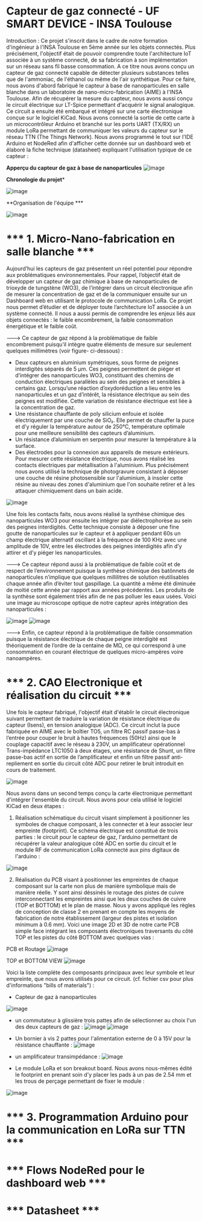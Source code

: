 # Capteur de gaz connecté - UF SMART DEVICE - INSA Toulouse 

Introduction : Ce projet s'inscrit dans le cadre de notre formation d'ingénieur à l'INSA Toulouse en 5ème année sur les objets connectés. Plus précisément, l'objectif était de pouvoir comprendre toute l'architecture IoT associée à un système connecté, de sa fabrication à son implémentation sur un réseau sans fil basse consommation. A ce titre nous avons conçu un capteur de gaz connecté capable de détecter plusieurs substances telles que de l'ammoniac, de l'éthanol ou même de l'air synthétique. Pour ce faire, nous avons d'abord fabriqué le capteur à base de nanoparticules en salle blanche dans un laboratoire de nano-micro-fabrication (AIME) à l'INSA Toulouse. Afin de récupérer la mesure du capteur, nous avons aussi conçu le circuit électrique sur LT-Spice permettant d'acquérir le signal analogique. Ce circuit a ensuite été embarqué et intégré sur une carte électronique conçue sur le logiciel KiCad. Nous avons connecté la sortie de cette carte à un microcontrôleur Arduino et branché sur les ports UART (TX/RX) un module LoRa permettant de communiquer les valeurs du capteur sur le réseau TTN (The Things Network). Nous avons programmé le tout sur l'IDE Arduino et NodeRed afin d'afficher cette donnée sur un dashboard web et élaboré la fiche technique (datasheet) expliquant l'utilisation typique de ce capteur : 

**Apperçu du capteur de gaz à base de nanoparticules**
![image](https://user-images.githubusercontent.com/74780897/148231435-45145006-497f-4275-be46-3ff1465b531f.png)


**Chronologie du projet***

![image](https://user-images.githubusercontent.com/74780897/148228389-c45cbe69-aad9-4a1f-9217-174bfb960774.png)



**Organisation de l'équipe ***

![image](https://user-images.githubusercontent.com/74780897/148241799-a8798eab-e498-44a4-9889-47ead873832f.png)


# *** 1. Micro-Nano-fabrication en salle blanche ***

Aujourd’hui les capteurs de gaz présentent un réel potentiel pour répondre aux problématiques environnementales. Pour rappel, l’objectif était de développer un capteur de gaz chimique à base de nanoparticules de trioxyde de tungstène (WO3), de l’intégrer dans un circuit électronique afin de mesurer la concentration de gaz et de la communiquer ensuite sur un Dashboard web en utilisant le protocole de communication LoRa.  Ce projet nous permet d’étudier et de déployer toute l’architecture IoT associée à un système connecté. Il nous a aussi permis de comprendre les enjeux liés aux objets connectés : le faible encombrement, la faible consommation énergétique et le faible coût. 

---> Ce capteur de gaz répond à la problématique de faible encombrement puisqu’il intègre quatre éléments de mesure sur seulement quelques millimètres (voir figure- ci-dessous) : 
-	Deux capteurs en aluminium symétriques, sous forme de peignes interdigités séparés de 5 µm. Ces peignes permettent de piéger et d’intégrer des nanoparticules WO3, constituant des chemins de conduction électriques parallèles au sein des peignes et sensibles à certains gaz. Lorsqu’une réaction d’oxydoréduction a lieu entre les nanoparticules et un gaz d’intérêt, la résistance électrique au sein des peignes est modifiée. Cette variation de résistance électrique est liée à la concentration de gaz. 
-	Une résistance chauffante de poly silicium enfouie et isolée électriquement par une couche de SiO₂. Elle permet de chauffer la puce et d’y réguler la température autour de 250°C, température optimale pour une meilleure sensibilité des capteurs d’aluminium.
-	Un résistance d’aluminium en serpentin pour mesurer la température à la surface.
-	Des électrodes pour la connexion aux appareils de mesure extérieurs. Pour mesurer cette résistance électrique, nous avons réalisé les contacts électriques par métallisation à l'aluminium. Plus précisément nous avons utilisé la technique de photogravure consistant à déposer une couche de résine photosensible sur l'aluminium, à insoler cette résine au niveau des zones d'aluminium que l'on souhaite retirer et à les attaquer chimiquement dans un bain acide.

![image](https://user-images.githubusercontent.com/74780897/148229191-f5715afd-bd67-4975-93c8-f305f55eaef4.png) 



Une fois les contacts faits, nous avons réalisé la synthèse chimique des nanoparticules WO3 pour ensuite les intégrer par diélectrophorèse au sein des peignes interdigités. Cette technique consiste à déposer une fine goutte de nanoparticules sur le capteur et à appliquer pendant 60s un champ électrique alternatif oscillant à la fréquence de 100 KHz avec une amplitude de 10V, entre les électrodes des peignes interdigités afin d’y attirer et d’y piéger les nanoparticules. 

---> Ce capteur répond aussi à la problématique de faible coût et de respect de l’environnement puisque la synthèse chimique des batônnets de nanoparticules n’implique que quelques millilitres de solution réutilisables chaque année afin d’éviter tout gaspillage. La quantité a même été diminuée de moitié cette année par rapport aux années précédentes. Les produits de la synthèse sont également triés afin de ne pas polluer les eaux usées. Voici une image au microscope optique de notre capteur après intégration des nanoparticules :

![image](https://user-images.githubusercontent.com/74780897/148247050-023a153e-0810-49ff-a663-37364674bb5f.png) ![image](https://user-images.githubusercontent.com/74780897/148247278-50ccd44b-96d9-4411-911e-44d410e7235c.png)


---> Enfin, ce capteur répond à la problématique de faible consommation puisque la résistance électrique de chaque peigne interdigité est théoriquement de l’ordre de la centaine de MΩ, ce qui correspond à une consommation en courant électrique de quelques micro-ampères voire nanoampères. 


# *** 2. CAO Electronique et réalisation du circuit ***

Une fois le capteur fabriqué, l'objectif était d'établir le circuit électronique suivant permettant de traduire la variation de résistance électrique du capteur (Isens), en tension analogique (ADC). Ce circuit inclut la puce fabriquée en AIME avec le boîtier TO5, un filtre RC passif passe-bas à l’entrée pour couper le bruit à hautes fréquences (50Hz) ainsi que le couplage capacitif avec le réseau à 230V, un amplificateur opérationnel Trans-impédance LTC1050 à deux étages, une résistance de Shunt, un filtre passe-bas actif en sortie de l’amplificateur et enfin un filtre passif anti-repliement en sortie du circuit côté ADC pour retirer le bruit introduit en cours de traitement.  

![image](https://user-images.githubusercontent.com/74780897/148254694-57e4d97a-c8c7-4885-8672-b3a68aa8baac.png)



Nous avons dans un second temps conçu la carte électronique permettant d'intégrer l'ensemble du circuit. Nous avons pour cela utilisé le logiciel KiCad en deux étapes : 

1) Réalisation schématique du circuit visant simplement à positionner les symboles de chaque composant, à les connecter et à leur associer leur empreinte (footprint). Ce schéma électrique est constitué de trois parties : le circuit pour le capteur de gaz, l'arduino permettant de récupérer la valeur analogique côté ADC en sortie du circuit et le module RF de communication LoRa connecté aux pins digitaux de l'arduino : 

![image](https://user-images.githubusercontent.com/74780897/148240620-57bdce98-2a73-4cca-b73d-4eb1045c4272.png)

2) Réalisation du PCB visant à positionner les empreintes de chaque composant sur la carte non plus de manière symbolique mais de manière réelle. Y sont ainsi déssinés le routage des pistes de cuivre interconnectant les empreintes ainsi que les deux couches de cuivre (TOP et BOTTOM) et le plan de masse. Nous y avons appliqué les règles de conception de classe 2 en prenant en compte les moyens de fabrication de notre établissement (largeur des pistes et isolation minimum à 0.6 mm). Voici une image 2D et 3D de notre carte PCB simple face intégrant les composants électroniques traversants du côté TOP et les pistes du côté  BOTTOM avec quelques vias : 

PCB et Routage
![image](https://user-images.githubusercontent.com/74780897/148241474-2ae13e45-672a-42c7-8ce5-e8f0fbf2911f.png)

TOP et BOTTOM VIEW
![image](https://user-images.githubusercontent.com/74780897/148248571-5c3752bf-bf55-4adc-965c-9175450625c6.png)


Voici la liste compléte des composants principaux avec leur symbole et leur empreinte, que nous avons utilisés pour ce circuit. (cf. fichier csv pour plus d'informations "bills of materials") :

- Capteur de gaz à nanoparticules

![image](https://user-images.githubusercontent.com/74780897/148249846-beb5565d-c839-41f4-b874-8f9406897837.png)


- un commutateur à glissière trois pattes afin de sélectionner au choix l'un des deux capteurs de gaz : 
![image](https://user-images.githubusercontent.com/74780897/148246720-a0ab246a-a4dc-416b-b20c-f2f431c89d14.png) ![image](https://user-images.githubusercontent.com/74780897/148246759-e756ce92-98fc-422f-8817-e6daa4441621.png)

- Un bornier à vis 2 pattes pour l'alimentation externe de 0 à 15V pour la résistance chauffante : 
![image](https://user-images.githubusercontent.com/74780897/148249086-0fc0fce7-8f0a-4d01-a988-1b0626394b62.png)

- un amplificateur transimpédance : 
![image](https://user-images.githubusercontent.com/74780897/148249265-d36b3cd6-2994-4987-9736-ac52a10a52e8.png)

- Le module LoRa et son breakout board. Nous avons nous-mêmes édité le footprint en prenant soin d'y placer les pads à un pas de 2.54 mm et les trous de perçage permettant de fixer le module : 

![image](https://user-images.githubusercontent.com/74780897/148250001-f208fb54-d1c8-46aa-91dd-d67bbd0dfa7a.png)


# *** 3. Programmation Arduino pour la communication en LoRa sur TTN ***




# *** Flows NodeRed pour le dashboard web ***


# *** Datasheet ***



        




